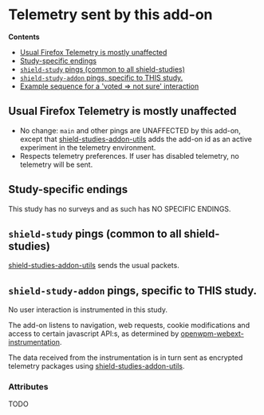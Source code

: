 # Telemetry sent by this add-on

<!-- START doctoc generated TOC please keep comment here to allow auto update -->

<!-- DON'T EDIT THIS SECTION, INSTEAD RE-RUN doctoc TO UPDATE -->

**Contents**

- [Usual Firefox Telemetry is mostly unaffected](#usual-firefox-telemetry-is-mostly-unaffected)
- [Study-specific endings](#study-specific-endings)
- [`shield-study` pings (common to all shield-studies)](#shield-study-pings-common-to-all-shield-studies)
- [`shield-study-addon` pings, specific to THIS study.](#shield-study-addon-pings-specific-to-this-study)
- [Example sequence for a 'voted => not sure' interaction](#example-sequence-for-a-voted--not-sure-interaction)

<!-- END doctoc generated TOC please keep comment here to allow auto update -->

## Usual Firefox Telemetry is mostly unaffected

- No change: `main` and other pings are UNAFFECTED by this add-on, except that [shield-studies-addon-utils](https://github.com/mozilla/shield-studies-addon-utils) adds the add-on id as an active experiment in the telemetry environment.
- Respects telemetry preferences. If user has disabled telemetry, no telemetry will be sent.

## Study-specific endings

This study has no surveys and as such has NO SPECIFIC ENDINGS.

## `shield-study` pings (common to all shield-studies)

[shield-studies-addon-utils](https://github.com/mozilla/shield-studies-addon-utils) sends the usual packets.

## `shield-study-addon` pings, specific to THIS study.

No user interaction is instrumented in this study.

The add-on listens to navigation, web requests, cookie modifications and access to certain javascript API:s, as determined by [openwpm-webext-instrumentation](https://github.com/mozilla/openwpm-webext-instrumentation).

The data received from the instrumentation is in turn sent as encrypted telemetry packages using [shield-studies-addon-utils](https://github.com/mozilla/shield-studies-addon-utils).

### Attributes

TODO
